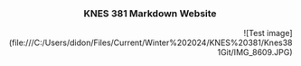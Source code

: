 ### <div align="center"> KNES 381 Markdown Website 

<div align="right"> ![Test image](file:///C:/Users/didon/Files/Current/Winter%202024/KNES%20381/Knes381Git/IMG_8609.JPG)